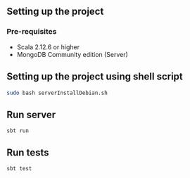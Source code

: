 ## Setting up the project
### Pre-requisites
- Scala 2.12.6 or higher
- MongoDB Community edition (Server)
## Setting up the project using shell script
```bash
sudo bash serverInstallDebian.sh
```
## Run server
`sbt run`

## Run tests
`sbt test`
